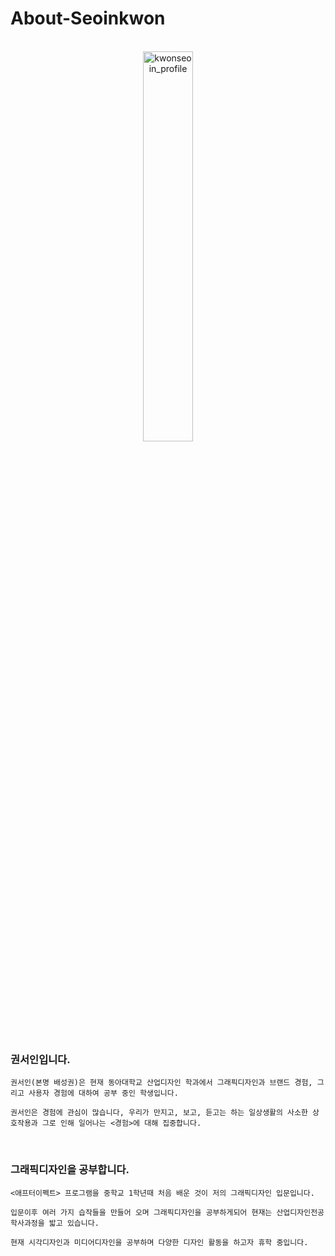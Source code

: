 # About-Seoinkwon

<br>

<center><img src="https://user-images.githubusercontent.com/59531320/71925402-4fcec480-31d4-11ea-9668-45674c39b1a6.jpg" width="40%" height="40%" title="권서인의 초상  (2020, 캔버스에 유채)" alt="kwonseoin_profile"></img></center>
<br>



### 권서인입니다.

`권서인(본명 배성권)은
현재 동아대학교 산업디자인 학과에서 그래픽디자인과
브랜드 경험, 그리고 사용자 경험에 대하여 공부 중인 학생입니다.`

`권서인은 경험에 관심이 많습니다,
우리가 만지고, 보고, 듣고는 하는 일상생활의 사소한 상호작용과 그로 인해 일어나는 <경험>에 대해 집중합니다.`


 <br>


### 그래픽디자인을 공부합니다.

`<애프터이펙트> 프로그램을 중학교 1학년때 처음 배운 것이 저의 그래픽디자인 입문입니다.`

`입문이후 여러 가지 습작들을 만들어 오며 그래픽디자인을 공부하게되어
현재는 산업디자인전공 학사과정을 밟고 있습니다.`

`현재 시각디자인과 미디어디자인을 공부하며
다양한 디자인 활동을 하고자 휴학 중입니다.`